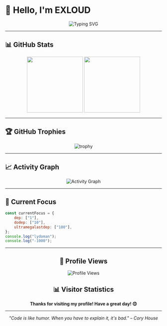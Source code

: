 # 👋 Hello, I'm EXLOUD
<div align="center">
  
![Typing SVG](https://readme-typing-svg.herokuapp.com?font=Fira+Code&size=30&duration=3000&pause=1000&color=00D9FF&center=true&vCenter=true&width=600&lines=Full+Stack+Developer;Creative+Problem+Solver;Open+Source+Enthusiast;Always+Learning+New+Things!)
</div>

---

## 📊 GitHub Stats
<div align="center">
  
<img height="180em" src="https://github-readme-stats.vercel.app/api?username=EXLOUD&show_icons=true&theme=tokyonight&hide_border=true&count_private=true" />
<img height="180em" src="https://github-readme-stats.vercel.app/api/top-langs/?username=EXLOUD&layout=compact&theme=tokyonight&hide_border=true" />
</div>

---

## 🏆 GitHub Trophies
<div align="center">
  
![trophy](https://github-profile-trophy.vercel.app/?username=EXLOUD&theme=tokyonight&no-frame=true&no-bg=true&margin-w=4)
</div>

---

## 📈 Activity Graph
<div align="center">
  
![Activity Graph](https://github-readme-activity-graph.vercel.app/graph?username=EXLOUD&bg_color=1a1b27&color=70a5fd&line=70a5fd&point=ffffff&area=true&hide_border=true)
</div>

---

## 🎯 Current Focus
```javascript
const currentFocus = {
    dep: ["1"],
    dodep: ["10"],
    ultramegalastdep: ["100"],
};
console.log("lydoman");
console.log("-1000");
```

---

<div align="center">

<!-- lazy for create this :D -->
## 👀 Profile Views
![Profile Views](https://komarev.com/ghpvc/?username=EXLOUD&color=0e75b6&style=flat)
<!-- lazy for create this :D -->

## 📊 Visitor Statistics
**Thanks for visiting my profile! Have a great day! 😊**

</div>

---

<div align="center">
  
*"Code is like humor. When you have to explain it, it's bad." – Cory House*

</div>
